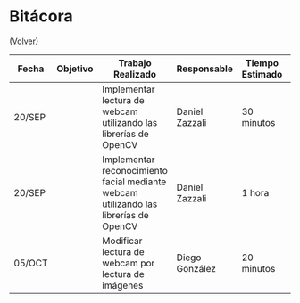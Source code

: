 # Bitácora

[(Volver)](../README.md)

| Fecha  | Objetivo  | Trabajo Realizado | Responsable | Tiempo Estimado | Tiempo Real |
|--------|-----------|-------------------|-------------|-----------------|-------------|
| 20/SEP |           | Implementar lectura de webcam utilizando las librerías de OpenCV | Daniel Zazzali | 30 minutos | 1 hora |
| 20/SEP |           | Implementar reconocimiento facial mediante webcam utilizando las librerías de OpenCV | Daniel Zazzali | 1 hora | 2 horas |
| 05/OCT |           | Modificar lectura de webcam por lectura de imágenes | Diego González | 20 minutos | 30 minutos |
